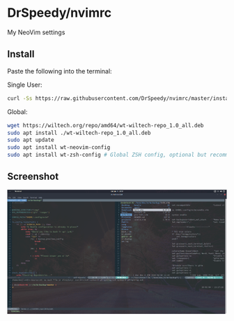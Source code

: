 DrSpeedy/nvimrc
======
My NeoVim settings

Install
------
Paste the following into the terminal:

Single User:
  ```sh
  curl -Ss https://raw.githubusercontent.com/DrSpeedy/nvimrc/master/install.sh | bash
  ```
  
Global:
  ```sh
  wget https://wiltech.org/repo/amd64/wt-wiltech-repo_1.0_all.deb
  sudo apt install ./wt-wiltech-repo_1.0_all.deb
  sudo apt update
  sudo apt install wt-neovim-config
  sudo apt install wt-zsh-config # Global ZSH config, optional but recommended
  ```

Screenshot
------
![alt-text](https://raw.githubusercontent.com/DrSpeedy/nvimrc/master/screenshot.png)
